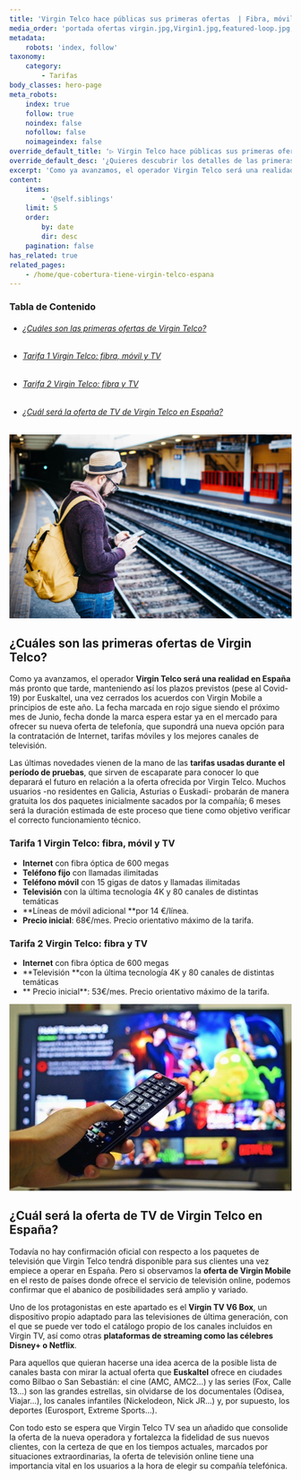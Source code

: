 ```yaml
---
title: 'Virgin Telco hace públicas sus primeras ofertas  | Fibra, móvil y TV'
media_order: 'portada ofertas virgin.jpg,Virgin1.jpg,featured-loop.jpg,virgin_blog_img_09.jpg,netflix.jpg'
metadata:
    robots: 'index, follow'
taxonomy:
    category:
        - Tarifas
body_classes: hero-page
meta_robots:
    index: true
    follow: true
    noindex: false
    nofollow: false
    noimageindex: false
override_default_title: '▷ Virgin Telco hace públicas sus primeras ofertas | Fibra, móvil y TV'
override_default_desc: '¿Quieres descubrir los detalles de las primeras ofertas de Virgin Telco? Averigua los servicios disponibles y precio de la nueva oferta convergente de fibra, móvil y TV.'
excerpt: 'Como ya avanzamos, el operador Virgin Telco será una realidad en España más pronto que tarde, manteniendo así los plazos previstos (pese al Covid-19) por Euskaltel, una vez cerrados...'
content:
    items:
        - '@self.siblings'
    limit: 5
    order:
        by: date
        dir: desc
    pagination: false
has_related: true
related_pages:
    - /home/que-cobertura-tiene-virgin-telco-espana
---
```


<!-- # Virgin Telco: conoce los primeros detalles de sus ofertas -->

<!-- <div class="mb-5"></div> -->

<!-- ![](Virgin1.jpg) -->

<!-- <div class="mb-5"></div> -->
### Tabla de Contenido
<div class="mb-5"></div>

<div class="links-list"></div>

* ######  <span class="magnet-link">[¿Cuáles son las primeras ofertas de Virgin Telco?](#ofertas)</span>
* ######  <span class="magnet-link">[Tarifa 1 Virgin Telco: fibra, móvil y TV](#tarifa1)</span>
* ######  <span class="magnet-link">[Tarifa 2 Virgin Telco: fibra y TV](#tarifa2)</span>
* ######  <span class="magnet-link">[¿Cuál será la oferta de TV de Virgin Telco en España?](#TV)</span>

<div class="mb-5"></div>

![](virgin_blog_img_09.jpg)

<div class="mb-5"></div>

## <span id="ofertas">¿Cuáles son las primeras ofertas de Virgin Telco?<span>
    
Como ya avanzamos, el operador **Virgin Telco será una realidad en España** más pronto que tarde, manteniendo así los plazos previstos (pese al Covid-19) por Euskaltel, una vez cerrados los acuerdos con Virgin Mobile a principios de este año. La fecha marcada en rojo sigue siendo el próximo mes de Junio, fecha donde la marca espera estar ya en el mercado para ofrecer su nueva oferta de telefonía, que supondrá una nueva opción para la contratación de Internet, tarifas móviles y los mejores canales de televisión.

Las últimas novedades vienen de la mano de las **tarifas usadas durante el período de pruebas**, que sirven de escaparate para conocer lo que deparará el futuro en relación a la oferta ofrecida por Virgin Telco. Muchos usuarios -no residentes en Galicia, Asturias o Euskadi- probarán de manera gratuita los dos paquetes inicialmente sacados por la compañía; 6 meses será la duración estimada de este proceso que tiene como objetivo verificar el correcto funcionamiento técnico.
    
<div class="mb-5"></div>
    
### <span id="tarifa1">Tarifa 1 Virgin Telco: fibra, móvil y TV<span>

* **Internet** con fibra óptica de 600 megas
* **Teléfono fijo** con llamadas ilimitadas
* **Teléfono móvil** con 15 gigas de datos y llamadas ilimitadas
* **Televisión** con la última tecnología 4K y 80 canales de distintas temáticas
* **Líneas de móvil adicional **por 14 €/línea.
* **Precio inicial**: 68€/mes. Precio orientativo máximo de la tarifa.

<div class="mb-5"></div>
    
### <span id="tarifa2">Tarifa 2 Virgin Telco: fibra y TV<span>
    
* **Internet** con fibra óptica de 600 megas
* **Televisión **con la última tecnología 4K y 80 canales de distintas temáticas
* ** Precio inicial**: 53€/mes. Precio orientativo máximo de la tarifa.

<div class="mb-5"></div>
    
![](netflix.jpg)
    
<div class="mb-5"></div>    

## <span id="TV">¿Cuál será la oferta de TV de Virgin Telco en España?<span>
    
Todavía no hay confirmación oficial con respecto a los paquetes de televisión que Virgin Telco tendrá disponible para sus clientes una vez empiece a operar en España. Pero si observamos la **oferta de Virgin Mobile** en el resto de países donde ofrece el servicio de televisión online, podemos confirmar que el abanico de posibilidades será amplio y variado.

Uno de los protagonistas en este apartado es el **Virgin TV V6 Box**, un dispositivo propio adaptado para las televisiones de última generación, con el que se puede ver todo el catálogo propio de los canales incluidos en Virgin TV, así como otras **plataformas de streaming como las célebres Disney+ o Netflix**.

Para aquellos que quieran hacerse una idea acerca de la posible lista de canales basta con mirar la actual oferta que **Euskaltel** ofrece en ciudades como Bilbao o San Sebastián: el cine (AMC, AMC2…) y las series (Fox, Calle 13…) son las grandes estrellas, sin olvidarse de los documentales (Odisea, Viajar…), los canales infantiles (Nickelodeon, Nick JR…) y, por supuesto, los deportes (Eurosport, Extreme Sports…).

Con todo esto se espera que Virgin Telco TV sea un añadido que consolide la oferta de la nueva operadora y fortalezca la fidelidad de sus nuevos clientes, con la certeza de que en los tiempos actuales, marcados por situaciones extraordinarias, la oferta de televisión online tiene una importancia vital en los usuarios a la hora de elegir su compañía telefónica.
